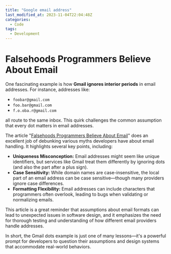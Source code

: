 ```yaml
---
title: "Google email address"
last_modified_at: 2023-11-04T22:04:48Z
categories:
  - Code
tags:
  - Development
---
```


# Falsehoods Programmers Believe About Email

One fascinating example is how **Gmail ignores interior periods** in email addresses. For instance, addresses like:

- `foobar@gmail.com`
- `foo.bar@gmail.com`
- `f.o.oba.r@gmail.com`

all route to the same inbox. This quirk challenges the common assumption that every dot matters in email addresses.

The article "[Falsehoods Programmers Believe About Email](https://beesbuzz.biz/code/439-Falsehoods-programmers-believe-about-email)" does an excellent job of debunking various myths developers have about email handling. It highlights several key points, including:

- **Uniqueness Misconception:** Email addresses might seem like unique identifiers, but services like Gmail treat them differently by ignoring dots (and also the part after a plus sign).
- **Case Sensitivity:** While domain names are case-insensitive, the local part of an email address can be case sensitive—though many providers ignore case differences.
- **Formatting Flexibility:** Email addresses can include characters that programmers often overlook, leading to bugs when validating or normalizing emails.

This article is a great reminder that assumptions about email formats can lead to unexpected issues in software design, and it emphasizes the need for thorough testing and understanding of how different email providers handle addresses.

In short, the Gmail dots example is just one of many lessons—it's a powerful prompt for developers to question their assumptions and design systems that accommodate real-world behaviors.

